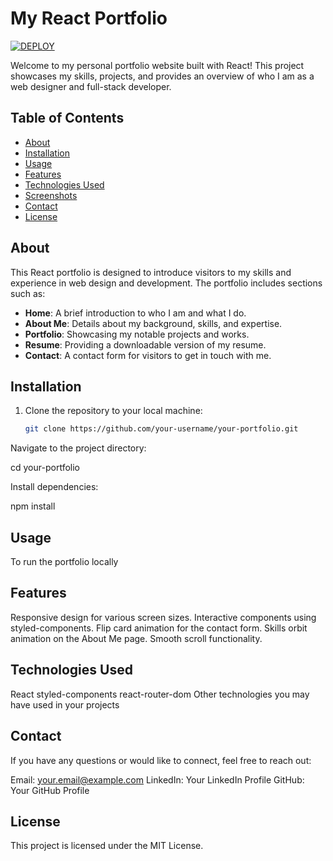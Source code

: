 # My React Portfolio
[![DEPLOY](https://img.shields.io/badge/DEPLOY-%E2%9C%93-brightgreen)](https://marvelous-shortbread-a0853f.netlify.app/)

Welcome to my personal portfolio website built with React! This project showcases my skills, projects, and provides an overview of who I am as a web designer and full-stack developer.

## Table of Contents

- [About](#about)
- [Installation](#installation)
- [Usage](#usage)
- [Features](#features)
- [Technologies Used](#technologies-used)
- [Screenshots](#screenshots)
- [Contact](#contact)
- [License](#license)

## About

This React portfolio is designed to introduce visitors to my skills and experience in web design and development. The portfolio includes sections such as:

- **Home**: A brief introduction to who I am and what I do.
- **About Me**: Details about my background, skills, and expertise.
- **Portfolio**: Showcasing my notable projects and works.
- **Resume**: Providing a downloadable version of my resume.
- **Contact**: A contact form for visitors to get in touch with me.

## Installation

1. Clone the repository to your local machine:

   ```bash
   git clone https://github.com/your-username/your-portfolio.git

Navigate to the project directory:

cd your-portfolio

Install dependencies:

npm install

## Usage
To run the portfolio locally

## Features
Responsive design for various screen sizes.
Interactive components using styled-components.
Flip card animation for the contact form.
Skills orbit animation on the About Me page.
Smooth scroll functionality.

## Technologies Used
React
styled-components
react-router-dom
Other technologies you may have used in your projects

## Contact
If you have any questions or would like to connect, feel free to reach out:

Email: your.email@example.com
LinkedIn: Your LinkedIn Profile
GitHub: Your GitHub Profile

## License
This project is licensed under the MIT License.